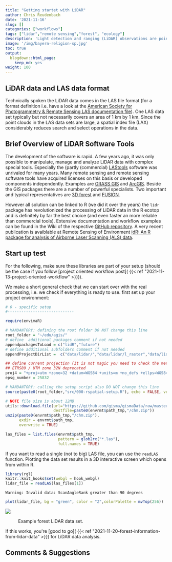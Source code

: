 ```yaml
---
title: "Getting startet with LiDAR"
author: Chris Reudenbach
date: '2021-11-16'
slug: []
categories: ["workflows"]
tags: ["lidar","remote sensing","forest", "ecology"]
description: 'Light detection and ranging (LiDAR) observations are point clouds representing the returns of laser pulses reflected from objects, e.g. a tree canopy. Processing LiDAR (or optical point cloud) data generally  requires more computational resources than 2D optical observations.'
image: '/img/bayern-religion-sp.jpg'
toc: true
output:
  blogdown::html_page:
    keep_md: yes
weight: 100
---
```




## LiDAR data and LAS data format
Technically spoken the LiDAR data comes in the LAS file format (for a format definition i.e. have a look at the [American Society for Photogrammetry & Remote Sensing LAS documentation file](https://www.asprs.org/a/society/committees/standards/LAS_1_4_r13.pdf)). One LAS data set typically but not necessarily covers an area of 1 km by 1 km. Since the point clouds in the LAS data sets are large, a spatial index file (LAX) considerably reduces search and select operations in the data.



## Brief Overview of LiDAR Software Tools
The development of the software is rapid. A few years ago, it was only possible to manipulate, manage and analyze LiDAR data with complex special tools.  Especially the (partly (commercial) [LAStools](https://rapidlasso.com/lastools/) software was unrivaled for many years. Many remote sensing and remote sensing software tools have acquired licenses on this basis or developed components independently. Examples are [GRASS GIS](http://grasswiki.osgeo.org/wiki/LIDAR) and [ArcGIS](https://desktop.arcgis.com/en/arcmap/10.3/manage-data/las-dataset/a-quick-tour-of-lidar-in-arcgis.htm).
Beside the GIS packages there are a number of powerful specialists.  Two important and typical representatives are [3D forest](https://www.3dforest.eu/#about) and [FUSION](http://forsys.cfr.washington.edu/FUSION/fusion_overview.html).


However all solution can be linked to R (we did it over the years) the `lidr` package has revolutionized the processing of LiDAR data in the R ecotop and is definitely by far the best choice (and even faster an more reliable than commercial tools). Extensive documentation and workflow examples can be found in the Wiki of the respective [GitHub repository](https://github.com/Jean-Romain/lidR). A very recent publication is avaiblable at Remote Sensing of Environment [idR: An R package for analysis of Airborne Laser Scanning (ALS) data](https://www.sciencedirect.com/science/article/pii/S0034425720304314#f0015).




## Start up test 

For the following, make sure these libraries are part of your setup (should be the case if you follow [project oriented workflow post]( {{< ref "2021-11-13-project-oriented-workflow" >}})).

We make a short general check that we can start over with the real processing, i.e. we check if everything is ready to use. first set up your project environment:





```r
# 0 - specific setup
#-----------------------------

require(envimaR)

# MANDANTORY: defining the root folder DO NOT change this line
root_folder = "~/edu/agis/"
# define  additional packages comment if not needed
appendpackagesToLoad = c("lidR","future")
# define additional subfolders comment if not needed
appendProjectDirList =  c("data/lidar/","data/lidar/l_raster","data/lidar/l_raw","data/lidar/l_norm")

## define current projection (It is not magic you need to check the meta data or ask your instructor) 
## ETRS89 / UTM zone 32N deprecated
proj4 = "+proj=utm +zone=32 +datum=WGS84 +units=m +no_defs +ellps=WGS84 +towgs84=0,0,0"
epsg_number = 25832

# MANDANTORY: calling the setup script also DO NOT change this line
source(paste0(root_folder,"src/000-rspatial-setup.R"), echo = FALSE, verbose = FALSE)
```



```r
# NOTE file size is about 12MB
utils::download.file(url="https://github.com/gisma/gismaData/raw/master/uavRst/data/lidR_data.zip",
                     destfile=paste0(envrmt$path_tmp,"/chm.zip"))
unzip(paste0(envrmt$path_tmp,"/chm.zip"),
      exdir = envrmt$path_tmp,  
      overwrite = TRUE)

las_files = list.files(envrmt$path_tmp,
                       pattern = glob2rx("*.las"),
                       full.names = TRUE)
```

If you want to read a single (not to big) LAS file, you can use the `readLAS` function. Plotting the data set results in a 3D interactive screen which opens from within R.


```r
library(rgl)
knitr::knit_hooks$set(webgl = hook_webgl)
lidar_file = readLAS(las_files[1])
```

```
Warning: Invalid data: ScanAngleRank greater than 90 degrees
```

```r
plot(lidar_file, bg = "green", color = "Z",colorPalette = mvTop(256))
```

![](/gi-modules/assets/videos/las_mof_plot.gif)
<figure>
  <figcaption> 
  Example forest LiDAR data set.
  </figcaption>
</figure>


If this works, you're [good to go]( {{< ref "2021-11-20-forest-information-from-lidar-data" >}}) for LiDAR data analysis.


## Comments & Suggestions  

